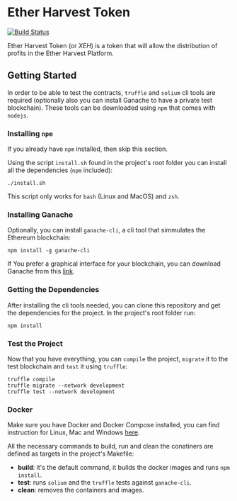 # Ether Harvest Token

[![Build Status](https://travis-ci.org/etherharvest/xeh.svg?branch=master)](https://travis-ci.org/etherharvest/xeh)

Ether Harvest Token (or _XEH_) is a token that will allow the distribution of
profits in the Ether Harvest Platform.

## Getting Started

In order to be able to test the contracts, `truffle` and `solium` cli
tools are required (optionally also you can install Ganache to have a private
test blockchain). These tools can be downloaded using `npm` that comes with
`nodejs`.

### Installing `npm`

If you already have `npm` installed, then skip this section.

Using the script `install.sh` found in the project's root folder you can
install all the dependencies (`npm` included):

```
./install.sh
```

This script only works for `bash` (Linux and MacOS) and `zsh`.

### Installing Ganache

Optionally, you can install `ganache-cli`, a cli tool that simmulates the
Ethereum blockchain:

```
npm install -g ganache-cli
```

If You prefer a graphical interface for your blockchain, you can download
Ganache from this [link](http://truffleframework.com/ganache/).

### Getting the Dependencies

After installing the cli tools needed, you can clone this repository and get
the dependencies for the project. In the project's root folder run:

```
npm install
```

### Test the Project

Now that you have everything, you can `compile` the project, `migrate` it to
the test blockchain and `test` it using `truffle`:

```
truffle compile
truffle migrate --network development
truffle test --network development
```

### Docker

Make sure you have Docker and Docker Compose installed, you can find
instruction for Linux, Mac and Windows
[here](https://docs.docker.com/compose/install/#install-compose).

All the necessary commands to build, run and clean the conatiners are defined
as targets in the project's Makefile:

- **build**: it's the default command, it builds the docker images and runs
`npm install`.
- **test**: runs `solium` and the `truffle` tests against `ganache-cli`.
- **clean**: removes the containers and images.
